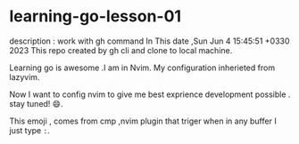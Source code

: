 # learning-go-lesson-01

description : work with gh command
In This date ,Sun Jun 4 15:45:51 +0330 2023
This repo created by gh cli and clone to local machine.

Learning go is awesome .I am in Nvim.
My configuration inherieted from lazyvim.

Now I want to config nvim to give me best exprience development
possible . stay tuned! 😄.

This emoji , comes from cmp ,nvim plugin that triger when
in any buffer I just type `:`.
